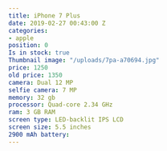```yaml
---
title: iPhone 7 Plus
date: 2019-02-27 00:43:00 Z
categories:
- apple
position: 0
Is in stock: true
Thumbnail image: "/uploads/7pa-a70694.jpg"
price: 1250
old price: 1350
camera: Dual 12 MP
selfie camera: 7 MP
memory: 32 gb
processor: Quad-core 2.34 GHz
ram: 3 GB RAM
screen type: LED-backlit IPS LCD
screen size: 5.5 inches
2900 mAh battery: 
---
```


